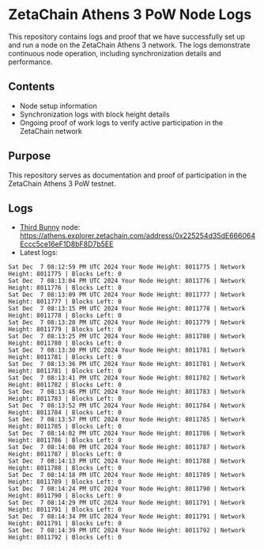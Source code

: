 # ZetaChain Athens 3 PoW Node Logs
This repository contains logs and proof that we have successfully set up and run a node on the ZetaChain Athens 3 network. The logs demonstrate continuous node operation, including synchronization details and performance.

## Contents
- Node setup information
- Synchronization logs with block height details
- Ongoing proof of work logs to verify active participation in the ZetaChain network

## Purpose
This repository serves as documentation and proof of participation in the ZetaChain Athens 3 PoW testnet.

## Logs

- [Third Bunny](https://thirdbunny.xyz/) node: https://athens.explorer.zetachain.com/address/0x225254d35dE666064Eccc5ce16eF1D8bF8D7b5EE
- Latest logs:
```
Sat Dec  7 08:12:59 PM UTC 2024 Your Node Height: 8011775 | Network Height: 8011775 | Blocks Left: 0
Sat Dec  7 08:13:04 PM UTC 2024 Your Node Height: 8011776 | Network Height: 8011776 | Blocks Left: 0
Sat Dec  7 08:13:09 PM UTC 2024 Your Node Height: 8011777 | Network Height: 8011777 | Blocks Left: 0
Sat Dec  7 08:13:15 PM UTC 2024 Your Node Height: 8011778 | Network Height: 8011778 | Blocks Left: 0
Sat Dec  7 08:13:20 PM UTC 2024 Your Node Height: 8011779 | Network Height: 8011779 | Blocks Left: 0
Sat Dec  7 08:13:25 PM UTC 2024 Your Node Height: 8011780 | Network Height: 8011780 | Blocks Left: 0
Sat Dec  7 08:13:30 PM UTC 2024 Your Node Height: 8011781 | Network Height: 8011781 | Blocks Left: 0
Sat Dec  7 08:13:36 PM UTC 2024 Your Node Height: 8011781 | Network Height: 8011781 | Blocks Left: 0
Sat Dec  7 08:13:41 PM UTC 2024 Your Node Height: 8011782 | Network Height: 8011782 | Blocks Left: 0
Sat Dec  7 08:13:46 PM UTC 2024 Your Node Height: 8011783 | Network Height: 8011783 | Blocks Left: 0
Sat Dec  7 08:13:52 PM UTC 2024 Your Node Height: 8011784 | Network Height: 8011784 | Blocks Left: 0
Sat Dec  7 08:13:57 PM UTC 2024 Your Node Height: 8011785 | Network Height: 8011785 | Blocks Left: 0
Sat Dec  7 08:14:02 PM UTC 2024 Your Node Height: 8011786 | Network Height: 8011786 | Blocks Left: 0
Sat Dec  7 08:14:08 PM UTC 2024 Your Node Height: 8011787 | Network Height: 8011787 | Blocks Left: 0
Sat Dec  7 08:14:13 PM UTC 2024 Your Node Height: 8011788 | Network Height: 8011788 | Blocks Left: 0
Sat Dec  7 08:14:18 PM UTC 2024 Your Node Height: 8011789 | Network Height: 8011789 | Blocks Left: 0
Sat Dec  7 08:14:24 PM UTC 2024 Your Node Height: 8011790 | Network Height: 8011790 | Blocks Left: 0
Sat Dec  7 08:14:29 PM UTC 2024 Your Node Height: 8011791 | Network Height: 8011791 | Blocks Left: 0
Sat Dec  7 08:14:34 PM UTC 2024 Your Node Height: 8011791 | Network Height: 8011791 | Blocks Left: 0
Sat Dec  7 08:14:39 PM UTC 2024 Your Node Height: 8011792 | Network Height: 8011792 | Blocks Left: 0
```
